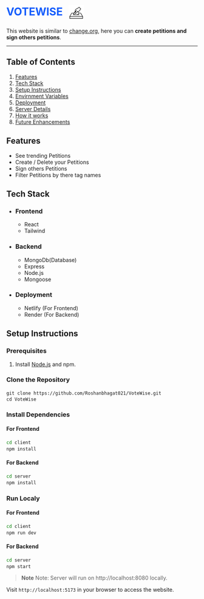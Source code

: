 <h1 style="display:flex; gap:1rem;color:#155dfc;">VOTEWISE <img width="40px" style="background-color:white" src="./client/public/image.png" alt="desktop view" ></h1>


This website is similar to [change.org](https://www.change.org/), here you can <b>create petitions and sign others petitions</b>.

<hr height="20">


## Table of Contents
1. [Features](#features)
2. [Tech Stack](#technologies-used)
3. [Setup Instructions](#Setup-instructions)
4. [Envirnment Variables](#envirnment-variables)
5. [Deployment](#deployment)
6. [Server Details](#server-details)
7. [How it works](#how-it-works)
8. [Future Enhancements](#future-enhancements)


## Features
- See trending Petitions 
- Create / Delete your Petitions
- Sign others Petitions
- Filter Petitions by there tag names


## Tech Stack
- ### Frontend
   - React 
   - Tailwind

- ### Backend
   - MongoDb(Database)   
   - Express
   - Node.js
   - Mongoose

- ### Deployment 
   - Netlify (For Frontend)   
   - Render (For Backend)   

## Setup Instructions
   <h3>Prerequisites</h3>   
   
   1. Install [Node.js](https://nodejs.org/en) and npm.

   ### Clone the Repository
   ```
   git clone https://github.com/Roshanbhagat021/VoteWise.git
   cd VoteWise
   ```

   ### Install Dependencies 

   #### For Frontend

   ```bash
   cd client
   npm install
   ```
   #### For Backend

   ```bash
   cd server
   npm install
   ```

   ### Run Localy

   #### For Frontend 

   ```bash
   cd client
   npm run dev
   ```
   #### For Backend

   ```bash
   cd server
   npm start
   ```

   > **Note**
   > Note: Server will run on http://localhost:8080 locally.
   

   Visit <code>http://localhost:5173</code> in your browser to access the website. 









